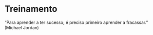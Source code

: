 # Treinamento
“Para aprender a ter sucesso, é preciso primeiro aprender a fracassar.” (Michael Jordan)
